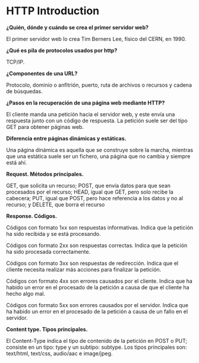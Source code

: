# HTTP Introduction

**¿Quién, dónde y cuándo se crea el primer servidor web?**

El primer servidor web lo crea Tim Berners Lee, físico del CERN, en 1990. 

**¿Qué es pila de protocolos usados por http?**

TCP/IP. 

**¿Componentes de una URL?**

Protocolo, dominio o anfitrión, puerto, ruta de archivos o recursos y cadena de búsquedas. 

**¿Pasos en la recuperación de una página web mediante HTTP?**

El cliente manda una petición hacia el servidor web, y este envía una respuesta junto con un código de 
respuesta. La petición suele ser del tipo GET para obtener páginas web. 

**Diferencia entre páginas dinámicas y estáticas.**

Una página dinámica es aquella que se construye sobre la marcha, mientras que una estática suele ser un 
fichero, una página que no cambia y siempre está ahí. 

**Request. Métodos principales.**

GET, que solicita un recurso; POST, que envía datos para que sean procesados por el recurso; HEAD, igual 
que GET, pero solo recibe la cabecera; PUT, igual que POST, pero hace referencia a los datos y no al recurso; 
y DELETE, que borra el recurso 

**Response. Códigos.**

Códigos con formato 1xx son respuestas informativas. Indica que la petición ha sido recibida y se está 
procesando.

Códigos con formato 2xx son respuestas correctas. Indica que la petición ha sido procesada correctamente.

Códigos con formato 3xx son respuestas de redirección. Indica que el cliente necesita realizar más acciones 
para finalizar la petición.

Códigos con formato 4xx son errores causados por el cliente. Indica que ha habido un error en el procesado de 
la petición a causa de que el cliente ha hecho algo mal.

Códigos con formato 5xx son errores causados por el servidor. Indica que ha habido un error en el procesado 
de la petición a causa de un fallo en el servidor.

**Content type. Tipos principales.**

El Content-Type indica el tipo de contenido de la petición en POST o PUT; consiste en un tipo: type y un 
subtipo: subtype. Los tipos principales son: text/html, text/css, audio/aac e image/jpeg.
